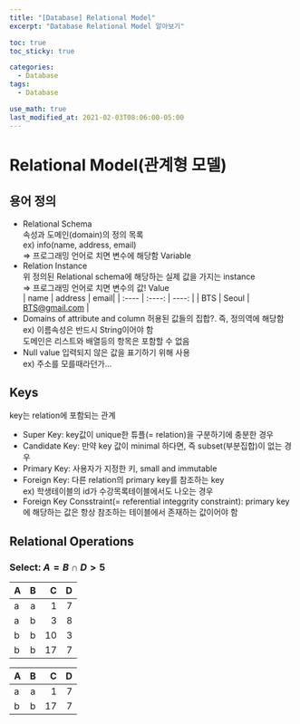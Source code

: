 ```yaml
---
title: "[Database] Relational Model"
excerpt: "Database Relational Model 알아보기"

toc: true
toc_sticky: true

categories:
  - Database
tags:
  - Database

use_math: true
last_modified_at: 2021-02-03T08:06:00-05:00
---
```


# Relational Model(관계형 모델)

## 용어 정의

- Relational Schema  
  속성과 도메인(domain)의 정의 목록  
  ex) info(name, address, email)  
  => 프로그래밍 언어로 치면 변수에 해당함 Variable
- Relation Instance  
  위 정의된 Relational schema에 해당하는 실제 값을 가지는 instance  
  => 프로그래밍 언어로 치면 변수의 값! Value  
  | name | address | email|
  | :---- | :----: | ----: |
  | BTS | Seoul | BTS@gmail.com |
- Domains of attribute and column
  허용된 값들의 집합?. 즉, 정의역에 해당함  
  ex) 이름속성은 반드시 String이어야 함  
  도메인은 리스트와 배열등의 항목은 포함할 수 없음
- Null value
  입력되지 않은 값을 표기하기 위해 사용  
  ex) 주소를 모를때라던가...

## Keys

key는 relation에 포함되는 관계

- Super Key: key값이 unique한 튜플(= relation)을 구분하기에 충분한 경우
- Candidate Key: 만약 key 값이 minimal 하다면, 즉 subset(부분집합)이 없는 경우
- Primary Key: 사용자가 지정한 키, small and immutable
- Foreign Key: 다른 relation의 primary key를 참조하는 key  
  ex) 학생테이블의 id가 수강목록테이블에서도 나오는 경우
- Foreign Key Consstraint(= referential integgrity constraint): primary key에 해당하는 값은 항상 참조하는 테이블에서 존재하는 값이어야 함

## Relational Operations

### Select: $A = B \cap D > 5$

| A   |  B  |   C |   D |
| :-- | :-: | --: | --: |
| a   |  a  |   1 |   7 |
| a   |  b  |   3 |   8 |
| b   |  b  |  10 |   3 |
| b   |  b  |  17 |   7 |

| A   |  B  |   C |   D |
| :-- | :-: | --: | --: |
| a   |  a  |   1 |   7 |
| b   |  b  |  17 |   7 |
